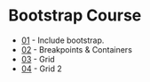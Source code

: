 # Bootstrap Course
- [01](./01/README.md) - Include bootstrap.
- [02](./02/README.md) - Breakpoints & Containers
- [03](./03/README.md) - Grid
- [04](./04/README.md) - Grid 2